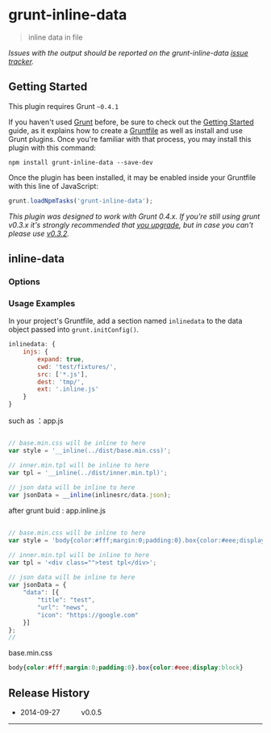 # grunt-inline-data

> inline data in file


*Issues with the output should be reported on the grunt-inline-data [issue tracker](https://github.com/xiaokaike/grunt-inline-data/issues).*


## Getting Started
This plugin requires Grunt `~0.4.1`

If you haven't used [Grunt](http://gruntjs.com/) before, be sure to check out the [Getting Started](http://gruntjs.com/getting-started) guide, as it explains how to create a [Gruntfile](http://gruntjs.com/sample-gruntfile) as well as install and use Grunt plugins. Once you're familiar with that process, you may install this plugin with this command:

```shell
npm install grunt-inline-data --save-dev
```

Once the plugin has been installed, it may be enabled inside your Gruntfile with this line of JavaScript:

```js
grunt.loadNpmTasks('grunt-inline-data');
```

*This plugin was designed to work with Grunt 0.4.x. If you're still using grunt v0.3.x it's strongly recommended that [you upgrade](http://gruntjs.com/upgrading-from-0.3-to-0.4), but in case you can't please use [v0.3.2](https://github.com/gruntjs/grunt-inline-data/tree/grunt-0.3-stable).*



## inline-data

### Options


### Usage Examples

In your project's Gruntfile, add a section named `inlinedata` to the data object passed into `grunt.initConfig()`.

```js
inlinedata: {
    injs: {
        expand: true,
        cwd: 'test/fixtures/',
        src: ['*.js'],
        dest: 'tmp/',
        ext: '.inline.js'
    }
}
```

such as ：app.js

```js 

// base.min.css will be inline to here
var style = '__inline(../dist/base.min.css)';

// inner.min.tpl will be inline to here
var tpl = '__inline(../dist/inner.min.tpl)';
 
// json data will be inline to here
var jsonData = __inline(inlinesrc/data.json);

```


after grunt buid : app.inline.js

```js
 
// base.min.css will be inline to here
var style = 'body{color:#fff;margin:0;padding:0}.box{color:#eee;display:block}';

// inner.min.tpl will be inline to here
var tpl = '<div class="">test tpl</div>';
 
// json data will be inline to here
var jsonData = {
    "data": [{
        "title": "test",
        "url": "news",
        "icon": "https://google.com"
    }]
};
// 
```

base.min.css
```css
body{color:#fff;margin:0;padding:0}.box{color:#eee;display:block}	
```

## Release History

 * 2014-09-27   v0.0.5   
 

---

